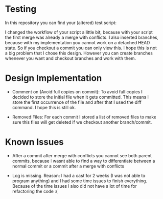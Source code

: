 # Testing

In this repository you can find your (altered) test script:

I changed the workflow of your script a little bit, because with your script the first merge was already a merge with conflicts.
I also inserted branches, because with my implementation you cannot work on a detached HEAD state.
So if you checkout a commit you can only view this. I hope this is not a big problem that I chose this design.
However you can create branches whenever you want and checkout branches and work with them.


# Design Implementation

* Comment on (Avoid full copies on commit):
To avoid full copies I decided to store the initial file when it gets committed.
This means I store the first occurrence of the file and after that I used the diff command.
I hope this is still ok.

* Removed Files: For each commit I stored a list of removed files to make sure this files will get deleted if we checkout another branch/commit.


# Known Issues

* After a commit after merge with conflicts you cannot see both parent commits, because I wasnt able to find a way to differentiate between a normal commit or a commit after a merge with conflicts

* Log is missing. Reason: I had a cast for 2 weeks (I was not able to program anything) and I had some time issues to finish everything.
Because of the time issues I also did not have a lot of time for refactoring the code :(
